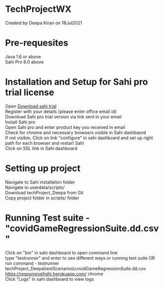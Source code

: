 # TechProjectWX
Created by Deepa Kiran on 18Jul2021

# Pre-requesites
Java 1.6 or above\
Sahi Pro 8.0 above

# Installation and Setup for Sahi pro trial license
Open [Download sahi trial](https://www.sahipro.com/free-trial)\
Register with your details (please enter office email id)\
Download Sahi pro trial version via link sent in your email\
Install Sahi pro\
Open Sahi pro and enter product key you received in email\
Check for chrome and necessary browsers visible in Sahi dashbaord\
If not visible, Click on link "configure" in sahi dashboard and set up right path for each browser and restart Sahi\
Click on SSL link in Sahi dashboard

# Setting up project
Navigate to Sahi installation folder\
Navigate to userdata/scripts/\
Download techProject_Deepa from Git\
Copy project folder in scripts/ folder

# Running Test suite - "covidGameRegressionSuite.dd.csv"
Click on "bin" in sahi dashboard to open command line\
type "testrunner" and enter to see different ways or running test suite OR\
run command - testrunner techProject_Deepa\testScenarios\covidGameRegressionSuite.dd.csv https://responsivefight.herokuapp.com/ chrome\
Click "Logs" in sahi dashboard to view logs
